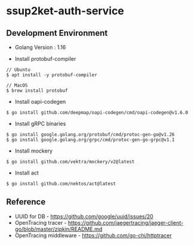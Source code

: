 # ssup2ket-auth-service

## Development Environment

* Golang Version : 1.16

* Install protobuf-compiler

```
// Ubuntu
$ apt install -y protobuf-compiler

// MacOS
$ brew install protobuf
```

* Install oapi-codegen

```
$ go install github.com/deepmap/oapi-codegen/cmd/oapi-codegen@v1.6.0
```

* Install gRPC binaries

```
$ go install google.golang.org/protobuf/cmd/protoc-gen-go@v1.26
$ go install google.golang.org/grpc/cmd/protoc-gen-go-grpc@v1.1
```

* Install mockery

```
$ go install github.com/vektra/mockery/v2@latest
```

* Install act

```
$ go install github.com/nektos/act@latest
```

## Reference

* UUID for DB - https://github.com/google/uuid/issues/20
* OpenTracing tracer - https://github.com/jaegertracing/jaeger-client-go/blob/master/zipkin/README.md
* OpenTracing middleware - https://github.com/go-chi/httptracer
